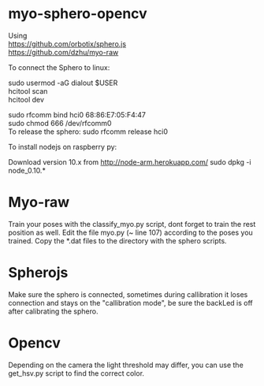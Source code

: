 # myo-sphero-opencv
Using <br />
https://github.com/orbotix/sphero.js <br />
https://github.com/dzhu/myo-raw

To connect the Sphero to linux:

sudo usermod -aG dialout $USER <br />
hcitool scan <br />
hcitool dev

sudo rfcomm bind hci0 68:86:E7:05:F4:47 <br />
sudo chmod 666 /dev/rfcomm0 <br />
To release the sphero:
sudo rfcomm release hci0 <br />

To install nodejs on raspberry py:

Download version 10.x from http://node-arm.herokuapp.com/
sudo dpkg -i node_0.10.*

# Myo-raw
Train your poses with the classify_myo.py script, dont forget to train the rest position as well.
Edit the file myo.py (~ line 107) according to the poses you trained.
Copy the *.dat files to the directory with the sphero scripts.

# Spherojs
Make sure the sphero is connected, sometimes during callibration it loses connection and stays on the "callibration mode", be sure the backLed is off after calibrating the sphero.

# Opencv
Depending on the camera the light threshold may differ, you can use the get_hsv.py script to find the correct color.
